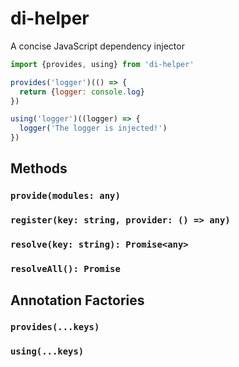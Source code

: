 # di-helper

A concise JavaScript dependency injector

```javascript
import {provides, using} from 'di-helper'

provides('logger')(() => {
  return {logger: console.log}
})

using('logger')((logger) => {
  logger('The logger is injected!')
})
```

## Methods

### `provide(modules: any)`

### `register(key: string, provider: () => any)`

### `resolve(key: string): Promise<any>`

### `resolveAll(): Promise`

## Annotation Factories

### `provides(...keys)`

### `using(...keys)`
